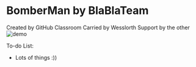 # BomberMan by BlaBlaTeam

Created by GitHub Classroom
Carried by Wesslorth
Support by the other
![demo](https://user-images.githubusercontent.com/35694395/48314529-6f348680-e5fd-11e8-9aa6-4d6a550d0cdd.png)

To-do List: 

- Lots of things :))
